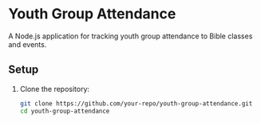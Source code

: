 # Youth Group Attendance

A Node.js application for tracking youth group attendance to Bible classes and events.

## Setup

1. Clone the repository:
   ```bash
   git clone https://github.com/your-repo/youth-group-attendance.git
   cd youth-group-attendance
